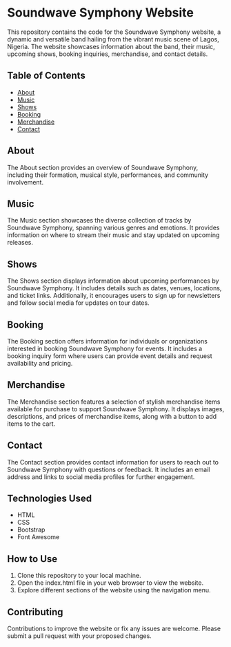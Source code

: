 
# Soundwave Symphony Website

This repository contains the code for the Soundwave Symphony website, a dynamic and versatile band hailing from the vibrant music scene of Lagos, Nigeria. The website showcases information about the band, their music, upcoming shows, booking inquiries, merchandise, and contact details.

## Table of Contents
- [About](#about)
- [Music](#music)
- [Shows](#shows)
- [Booking](#booking)
- [Merchandise](#merchandise)
- [Contact](#contact)

## About
The About section provides an overview of Soundwave Symphony, including their formation, musical style, performances, and community involvement.

## Music
The Music section showcases the diverse collection of tracks by Soundwave Symphony, spanning various genres and emotions. It provides information on where to stream their music and stay updated on upcoming releases.

## Shows
The Shows section displays information about upcoming performances by Soundwave Symphony. It includes details such as dates, venues, locations, and ticket links. Additionally, it encourages users to sign up for newsletters and follow social media for updates on tour dates.

## Booking
The Booking section offers information for individuals or organizations interested in booking Soundwave Symphony for events. It includes a booking inquiry form where users can provide event details and request availability and pricing.

## Merchandise
The Merchandise section features a selection of stylish merchandise items available for purchase to support Soundwave Symphony. It displays images, descriptions, and prices of merchandise items, along with a button to add items to the cart.

## Contact
The Contact section provides contact information for users to reach out to Soundwave Symphony with questions or feedback. It includes an email address and links to social media profiles for further engagement.

## Technologies Used
- HTML
- CSS
- Bootstrap
- Font Awesome

## How to Use
1. Clone this repository to your local machine.
2. Open the index.html file in your web browser to view the website.
3. Explore different sections of the website using the navigation menu.

## Contributing
Contributions to improve the website or fix any issues are welcome. Please submit a pull request with your proposed changes.

